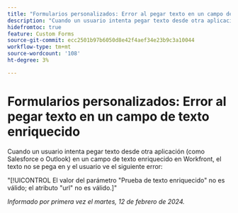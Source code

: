 ```yaml
---
title: "Formularios personalizados: Error al pegar texto en un campo de texto enriquecido"
description: "Cuando un usuario intenta pegar texto desde otra aplicación (como Salesforce o Outlook) en un campo de texto enriquecido en Workfront, el texto no se pega en y el usuario ve un error."
hidefromtoc: true
feature: Custom Forms
source-git-commit: ecc2501b97b6050d8e42f4aef34e23b9c3a10044
workflow-type: tm+mt
source-wordcount: '108'
ht-degree: 3%

---
```



# Formularios personalizados: Error al pegar texto en un campo de texto enriquecido

Cuando un usuario intenta pegar texto desde otra aplicación (como Salesforce o Outlook) en un campo de texto enriquecido en Workfront, el texto no se pega en y el usuario ve el siguiente error:

&quot;[!UICONTROL El valor del parámetro &quot;Prueba de texto enriquecido&quot; no es válido; el atributo &quot;url&quot; no es válido.]&quot;

_Informado por primera vez el martes, 12 de febrero de 2024._
